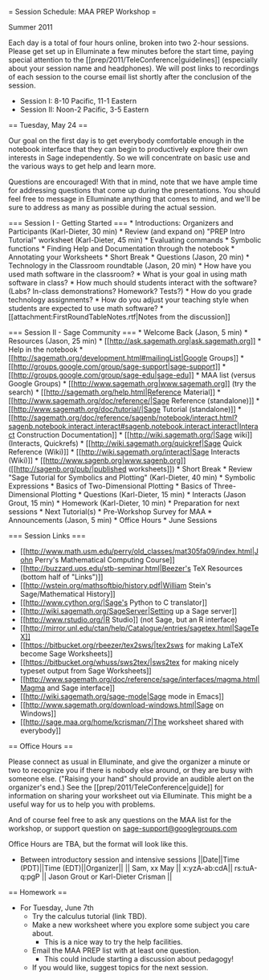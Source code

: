 = Session Schedule: MAA PREP Workshop =

Summer 2011

Each day is a total of four hours online, broken into two 2-hour sessions.  Please get set up in Elluminate a few minutes before the start time, paying special attention to the [[prep/2011/TeleConference|guidelines]] (especially about your session name and headphones).  We will post links to recordings of each session to the course email list shortly after the conclusion of the session.

  * Session I:  8-10 Pacific, 11-1 Eastern
  * Session II:  Noon-2 Pacific, 3-5 Eastern



== Tuesday, May 24 ==

Our goal on the first day is to get everybody comfortable enough in the notebook interface that they can begin to productively explore their own interests in Sage independently.  So we will concentrate on basic use and the various ways to get help and learn more.  

Questions are encouraged!  With that in mind, note that we have ample time for addressing questions that come up during the presentations.  You should feel free to message in Elluminate anything that comes to mind, and we'll be sure to address as many as possible during the actual session.

=== Session I - Getting Started ===
    * Introductions: Organizers and Participants (Karl-Dieter, 30 min)
    * Review (and expand on) "PREP Intro Tutorial" worksheet (Karl-Dieter, 45 min)
      * Evaluating commands
      * Symbolic functions
      * Finding Help and Documentation through the notebook
      * Annotating your Worksheets
    * Short Break
    * Questions (Jason, 20 min)
    * Technology in the Classroom roundtable (Jason, 20 min)
       * How have you used math software in the classroom?
       * What is your goal in using math software in class?
       * How much should students interact with the software? (Labs? In-class demonstrations?  Homework? Tests?)
       * How do you grade technology assignments?
       * How do you adjust your teaching style when students are expected to use math software?
       * [[attachment:FirstRoundTableNotes.rtf|Notes from the discussion]]

=== Session II - Sage Community ===
    * Welcome Back (Jason, 5 min)
    * Resources (Jason, 25 min)
      * [[http://ask.sagemath.org|ask.sagemath.org]]
      * Help in the notebook
      * [[http://sagemath.org/development.html#mailingList|Google Groups]]
        * [[http://groups.google.com/group/sage-support|sage-support]]
        * [[http://groups.google.com/group/sage-edu|sage-edu]]
      * MAA list (versus Google Groups)
      * [[http://www.sagemath.org|www.sagemath.org]] (try the search)
        * [[http://sagemath.org/help.html|Reference Material]]
        * [[http://www.sagemath.org/doc/reference/|Sage Reference (standalone)]]
        * [[http://www.sagemath.org/doc/tutorial/|Sage Tutorial (standalone)]]
        * [[http://sagemath.org/doc/reference/sagenb/notebook/interact.html?sagenb.notebook.interact.interact#sagenb.notebook.interact.interact|Interact Construction Documentation]]
      * [[http://wiki.sagemath.org/|Sage wiki]] (Interacts, Quickrefs)
        * [[http://wiki.sagemath.org/quickref|Sage Quick Reference (Wiki)]]
        * [[http://wiki.sagemath.org/interact|Sage Interacts (Wiki)]]
      * [[http://www.sagenb.org|www.sagenb.org]] ([[http://sagenb.org/pub/|published worksheets]])
    * Short Break
    * Review "Sage Tutorial for Symbolics and Plotting" (Karl-Dieter, 40 min)
      * Symbolic Expressions
      * Basics of Two-Dimensional Plotting 
      * Basics of Three-Dimensional Plotting 
    * Questions (Karl-Dieter, 15 min)
    * Interacts (Jason Grout, 15 min)
    * Homework (Karl-Dieter, 10 min) 
      * Preparation for next sessions 
      * Next Tutorial(s)
      * Pre-Workshop Survey for MAA
    * Announcements (Jason, 5 min)
      * Office Hours 
      * June Sessions

=== Session Links ===

  * [[http://www.math.usm.edu/perry/old_classes/mat305fa09/index.html|John Perry's Mathematical Computing Course]]
  * [[http://buzzard.ups.edu/stb-seminar.html|Beezer's TeX Resources (bottom half of "Links")]]
  * [[http://wstein.org/mathsoftbio/history.pdf|William Stein's Sage/Mathematical History]]
  * [[http://www.cython.org/|Sage's Python to C translator]]
  * [[http://wiki.sagemath.org/SageServer|Setting up a Sage server]]
  * [[http://www.rstudio.org/|R Studio]] (not Sage, but an R interface)
  * [[http://mirror.unl.edu/ctan/help/Catalogue/entries/sagetex.html|SageTeX]]
  * [[https://bitbucket.org/rbeezer/tex2sws/|tex2sws for making LaTeX become Sage Worksheets]]
  * [[https://bitbucket.org/whuss/sws2tex/|sws2tex for making nicely typeset output from Sage Worksheets]]
  * [[http://www.sagemath.org/doc/reference/sage/interfaces/magma.html|Magma and Sage interface]]
  * [[http://wiki.sagemath.org/sage-mode|Sage mode in Emacs]]
  * [[http://www.sagemath.org/download-windows.html|Sage on Windows]]
  * [[http://sage.maa.org/home/kcrisman/7|The worksheet shared with everybody]]
 
== Office Hours ==

Please connect as usual in Elluminate, and give the organizer a minute or two to recognize you if there is nobody else around, or they are busy with someone else.  ("Raising your hand" should provide an audible alert on the organizer's end.)  See the [[prep/2011/TeleConference|guide]] for information on sharing your worksheet out via Elluminate.  This might be a useful way for us to help you with problems.

And of course feel free to ask any questions on the MAA list for the workshop, or support question on sage-support@googlegroups.com

Office Hours are TBA, but the format will look like this.

 * Between introductory session and intensive sessions
||Date||Time (PDT)||Time (EDT)||Organizer||
|| Sam, xx May || x:yzA-ab:cdA|| rs:tuA-q:pgP || Jason Grout or Karl-Dieter Crisman ||


== Homework ==

  * For Tuesday, June 7th
    * Try the calculus tutorial (link TBD).
    * Make a new worksheet where you explore some subject you care about.
      * This is a nice way to try the help facilities.
    * Email the MAA PREP list with at least one question.
      * This could include starting a discussion about pedagogy!
    * If you would like, suggest topics for the next session.
